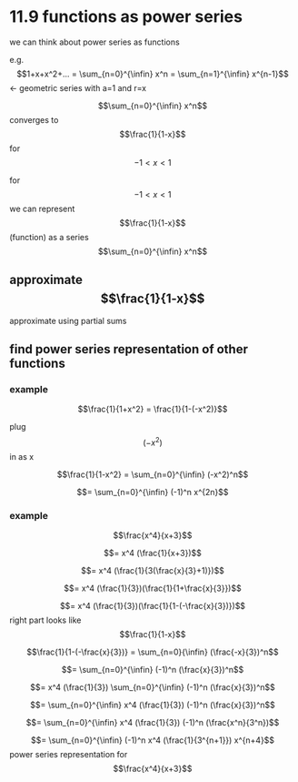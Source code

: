 # 11.9 functions as power series

we can think about power series as functions

e.g. $$1+x+x^2+... = \sum_{n=0}^{\infin} x^n = \sum_{n=1}^{\infin} x^{n-1}$$ <- geometric series with a=1 and r=x

$$\sum_{n=0}^{\infin} x^n$$ converges to $$\frac{1}{1-x}$$ for $$-1 < x < 1$$

for $$-1 < x < 1$$ we can represent $$\frac{1}{1-x}$$ (function) as a series $$\sum_{n=0}^{\infin} x^n$$

## approximate $$\frac{1}{1-x}$$

approximate using partial sums

## find power series representation of other functions

### example

$$\frac{1}{1+x^2} = \frac{1}{1-(-x^2)}$$

plug $$(-x^2)$$ in as x

$$\frac{1}{1-x^2} = \sum_{n=0}^{\infin} (-x^2)^n$$

$$= \sum_{n=0}^{\infin} (-1)^n x^{2n}$$

### example

$$\frac{x^4}{x+3}$$

$$= x^4 (\frac{1}{x+3})$$

$$= x^4 (\frac{1}{3(\frac{x}{3}+1)})$$

$$= x^4 (\frac{1}{3})(\frac{1}{1+\frac{x}{3}})$$

$$= x^4 (\frac{1}{3})(\frac{1}{1-(-\frac{x}{3})})$$ right part looks like $$\frac{1}{1-x}$$ 

$$\frac{1}{1-(-\frac{x}{3})} = \sum_{n=0}{\infin} (\frac{-x}{3})^n$$

$$= \sum_{n=0}^{\infin} (-1)^n (\frac{x}{3})^n$$

$$= x^4 (\frac{1}{3}) \sum_{n=0}^{\infin} (-1)^n (\frac{x}{3})^n$$

$$= \sum_{n=0}^{\infin} x^4 (\frac{1}{3}) (-1)^n (\frac{x}{3})^n$$

$$= \sum_{n=0}^{\infin} x^4 (\frac{1}{3}) (-1)^n (\frac{x^n}{3^n})$$

$$= \sum_{n=0}^{\infin} (-1)^n  x^4 (\frac{1}{3^{n+1}})  x^{n+4}$$ power series representation for $$\frac{x^4}{x+3}$$